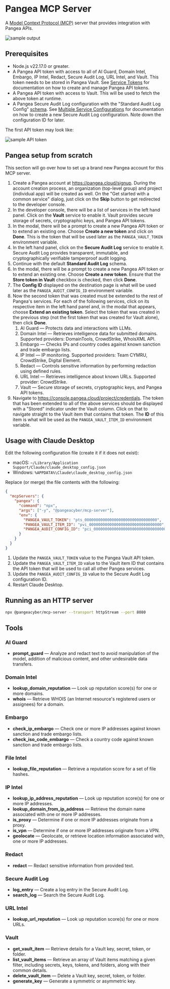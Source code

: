 # Pangea MCP Server

A [Model Context Protocol (MCP)](https://modelcontextprotocol.io/introduction)
server that provides integration with Pangea APIs.

![sample output](.github/assets/sample-output.png)

## Prerequisites

- Node.js v22.17.0 or greater.
- A Pangea API token with access to all of AI Guard, Domain Intel, Embargo,
  IP Intel, Redact, Secure Audit Log, URL Intel, and Vault. This token needs to
  be stored in Pangea Vault. See [Service Tokens][] for documentation on how to
  create and manage Pangea API tokens.
- A Pangea API token with access to Vault. This will be used to fetch the above
  token at runtime.
- A Pangea Secure Audit Log configuration with the "Standard Audit Log Config"
  [schema][Audit Schema]. See [Multiple Service Configurations][] for
  documentation on how to create a new Secure Audit Log configuration. Note down
  the configuration ID for later.

The first API token may look like:

![sample API token](.github/assets/services-token.png)

## Pangea setup from scratch

This section will go over how to set up a brand new Pangea account for this MCP
server.

1. Create a Pangea account at <https://pangea.cloud/signup>. During the account
   creation process, an organization (top-level group) and project
   (individual app) will be created as well. On the "Get started with a common
   service" dialog, just click on the **Skip** button to get redirected to the
   developer console.
1. In the developer console, there will be a list of services in the left hand
   panel. Click on the **Vault** service to enable it. Vault provides secure
   storage of secrets, cryptographic keys, and Pangea API tokens.
1. In the modal, there will be a prompt to create a new Pangea API token or to
   extend an existing one. Choose **Create a new token** and click on **Done**.
   This is the token that will be used later as the `PANGEA_VAULT_TOKEN`
   environment variable.
1. In the left hand panel, click on the **Secure Audit Log** service to enable
   it. Secure Audit Log provides transparent, immutable, and cryptographically
   verifiable tamperproof audit logging.
1. Continue with the default **Standard Audit Log** schema.
1. In the modal, there will be a prompt to create a new Pangea API token or to
   extend an existing one. Choose **Create a new token**. Ensure that the
   **Store token in Vault** checkbox is checked, then click **Done**.
1. The **Config ID** displayed on the destination page is what will be used
   later as the `PANGEA_AUDIT_CONFIG_ID` environment variable.
1. Now the second token that was created must be extended to the rest of
   Pangea's services. For each of the following services, click on its
   respective item in the left hand panel and, in the modal that appears, choose
   **Extend an existing token**. Select the token that was created in the
   previous step (not the first token that was created for Vault alone), then
   click **Done**.
   1. AI Guard — Protects data and interactions with LLMs.
   1. Domain Intel — Retrieves intelligence data for submitted domains.
      Supported providers: DomainTools, CrowdStrike, WhoisXML API.
   1. Embargo — Checks IPs and country codes against known sanction and trade
      embargo lists.
   1. IP Intel — IP monitoring. Supported providers: Team CYMRU, CrowdStrike,
      Digital Element.
   1. Redact — Controls sensitive information by performing redaction using
      defined rules.
   1. URL Intel — Retrieves intelligence about known URLs. Supported provider:
      CrowdStrike.
   1. Vault — Secure storage of secrets, cryptographic keys, and Pangea API
      tokens.
1. Navigate to <https://console.pangea.cloud/project/credentials>. The token
   that has been extended to all of the above services should be displayed with
   a "Stored" indicator under the Vault column. Click on that to navigate
   straight to the Vault item that contains that token. The **ID** of this item
   is what will be used as the `PANGEA_VAULT_ITEM_ID` environment variable.

## Usage with Claude Desktop

Edit the following configuration file (create it if it does not exist):

- macOS: `~/Library/Application Support/Claude/claude_desktop_config.json`
- Windows: `%APPDATA%\Claude\claude_desktop_config.json`

Replace (or merge) the file contents with the following:

```json
{
  "mcpServers": {
    "pangea": {
      "command": "npx",
      "args": ["-y", "@pangeacyber/mcp-server"],
      "env": {
        "PANGEA_VAULT_TOKEN": "pts_00000000000000000000000000000000",
        "PANGEA_VAULT_ITEM_ID": "pvi_00000000000000000000000000000000",
        "PANGEA_AUDIT_CONFIG_ID": "pci_00000000000000000000000000000000"
      }
    }
  }
}
```

1. Update the `PANGEA_VAULT_TOKEN` value to the Pangea Vault API token.
1. Update the `PANGEA_VAULT_ITEM_ID` value to the Vault item ID that contains
   the API token that will be used to call all other Pangea services.
1. Update the `PANGEA_AUDIT_CONFIG_ID` value to the Secure Audit Log
   configuration ID.
1. Restart Claude Desktop.

## Running as an HTTP server

```bash
npx @pangeacyber/mcp-server --transport httpStream --port 8080
```

## Tools

### AI Guard

- **prompt_guard** — Analyze and redact text to avoid manipulation of the model, addition of malicious content, and other undesirable data transfers.

### Domain Intel

- **lookup_domain_reputation** — Look up reputation score(s) for one or more domains.
- **whois** — Retrieve WHOIS (an Internet resource's registered users or assignees) for a domain.

### Embargo

- **check_ip_embargo** — Check one or more IP addresses against known sanction and trade embargo lists.
- **check_iso_code_embargo** — Check a country code against known sanction and trade embargo lists.

### File Intel

- **lookup_file_reputation** — Retrieve a reputation score for a set of file hashes.

### IP Intel

- **lookup_ip_address_reputation** — Look up reputation score(s) for one or more IP addresses.
- **lookup_domain_from_ip_address** — Retrieve the domain name associated with one or more IP addresses.
- **is_proxy** — Determine if one or more IP addresses originate from a proxy.
- **is_vpn** — Determine if one or more IP addresses originate from a VPN.
- **geolocate** — Geolocate, or retrieve location information associated with, one or more IP addresses.

### Redact

- **redact** — Redact sensitive information from provided text.

### Secure Audit Log

- **log_entry** — Create a log entry in the Secure Audit Log.
- **search_log** — Search the Secure Audit Log.

### URL Intel

- **lookup_url_reputation** — Look up reputation score(s) for one or more URLs.

### Vault

- **get_vault_item** — Retrieve details for a Vault key, secret, token, or folder.
- **list_vault_items** — Retrieve an array of Vault items matching a given filter, including secrets, keys, tokens, and folders, along with their common details.
- **delete_vault_item** — Delete a Vault key, secret, token, or folder.
- **generate_key** — Generate a symmetric or asymmetric key.

[Service Tokens]: https://pangea.cloud/docs/admin-guide/projects/credentials#service-tokens
[Audit Schema]: https://pangea.cloud/docs/audit/getting-started/configuration#audit-schema
[Multiple Service Configurations]: https://pangea.cloud/docs/audit/getting-started/multiple-configurations
